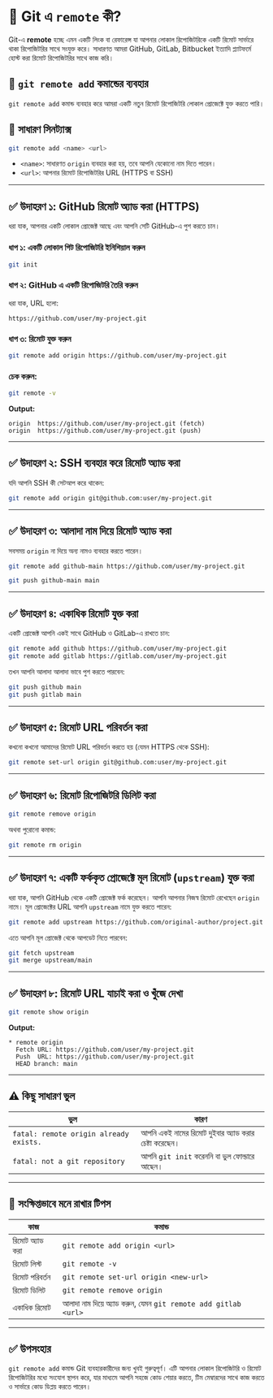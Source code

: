 # 🎯 Git এ `remote` কী?

Git-এ **remote** হচ্ছে এমন একটি লিংক বা রেফারেন্স যা আপনার লোকাল রিপোজিটরিকে একটি রিমোট সার্ভারে থাকা রিপোজিটরির সাথে সংযুক্ত করে। সাধারণত আমরা GitHub, GitLab, Bitbucket ইত্যাদি প্ল্যাটফর্মে হোস্ট করা রিমোট রিপোজিটরির সাথে কাজ করি।

## 🔧 `git remote add` কমান্ডের ব্যবহার

`git remote add` কমান্ড ব্যবহার করে আমরা একটি নতুন রিমোট রিপোজিটরি লোকাল প্রোজেক্টে যুক্ত করতে পারি।


## 📘 সাধারণ সিনট্যাক্স

```bash
git remote add <name> <url>
````

* `<name>`: সাধারণত `origin` ব্যবহার করা হয়, তবে আপনি যেকোনো নাম দিতে পারেন।
* `<url>`: আপনার রিমোট রিপোজিটরির URL (HTTPS বা SSH)

---

## ✅ উদাহরণ ১: GitHub রিমোট অ্যাড করা (HTTPS)

ধরা যাক, আপনার একটি লোকাল প্রোজেক্ট আছে এবং আপনি সেটি GitHub-এ পুশ করতে চান।

### ধাপ ১: একটি লোকাল গিট রিপোজিটরি ইনিশিয়াল করুন

```bash
git init
```

### ধাপ ২: GitHub এ একটি রিপোজিটরি তৈরি করুন

ধরা যাক, URL হলো:

```
https://github.com/user/my-project.git
```

### ধাপ ৩: রিমোট যুক্ত করুন

```bash
git remote add origin https://github.com/user/my-project.git
```

### চেক করুন:

```bash
git remote -v
```

**Output:**

```
origin  https://github.com/user/my-project.git (fetch)
origin  https://github.com/user/my-project.git (push)
```

---

## ✅ উদাহরণ ২: SSH ব্যবহার করে রিমোট অ্যাড করা

যদি আপনি SSH কী সেটআপ করে থাকেন:

```bash
git remote add origin git@github.com:user/my-project.git
```

---

## ✅ উদাহরণ ৩: আলাদা নাম দিয়ে রিমোট অ্যাড করা

সবসময় `origin` না দিয়ে অন্য নামও ব্যবহার করতে পারেন।

```bash
git remote add github-main https://github.com/user/my-project.git
```

```bash
git push github-main main
```

---

## ✅ উদাহরণ ৪: একাধিক রিমোট যুক্ত করা

একটি প্রোজেক্ট আপনি একই সাথে GitHub ও GitLab-এ রাখতে চান:

```bash
git remote add github https://github.com/user/my-project.git
git remote add gitlab https://gitlab.com/user/my-project.git
```

তখন আপনি আলাদা আলাদা ভাবে পুশ করতে পারবেন:

```bash
git push github main
git push gitlab main
```

---

## ✅ উদাহরণ ৫: রিমোট URL পরিবর্তন করা

কখনো কখনো আমাদের রিমোট URL পরিবর্তন করতে হয় (যেমন HTTPS থেকে SSH):

```bash
git remote set-url origin git@github.com:user/my-project.git
```

---

## ✅ উদাহরণ ৬: রিমোট রিপোজিটরি ডিলিট করা

```bash
git remote remove origin
```

অথবা পুরোনো কমান্ড:

```bash
git remote rm origin
```

---

## ✅ উদাহরণ ৭: একটি ফর্ককৃত প্রোজেক্টে মূল রিমোট (`upstream`) যুক্ত করা

ধরা যাক, আপনি GitHub থেকে একটি প্রোজেক্ট ফর্ক করেছেন। আপনি আপনার নিজস্ব রিমোট রেখেছেন `origin` নামে। মূল প্রোজেক্টের URL আপনি `upstream` নামে যুক্ত করতে পারেন:

```bash
git remote add upstream https://github.com/original-author/project.git
```

এতে আপনি মূল প্রোজেক্ট থেকে আপডেট নিতে পারবেন:

```bash
git fetch upstream
git merge upstream/main
```

---

## ✅ উদাহরণ ৮: রিমোট URL যাচাই করা ও খুঁজে দেখা

```bash
git remote show origin
```

**Output:**

```
* remote origin
  Fetch URL: https://github.com/user/my-project.git
  Push  URL: https://github.com/user/my-project.git
  HEAD branch: main
```

---

## ⚠️ কিছু সাধারণ ভুল

| ভুল                                    | কারণ                                                  |
| -------------------------------------- | ----------------------------------------------------- |
| `fatal: remote origin already exists.` | আপনি একই নামের রিমোট দুইবার অ্যাড করার চেষ্টা করেছেন। |
| `fatal: not a git repository`          | আপনি `git init` করেননি বা ভুল ফোল্ডারে আছেন।          |

---

## 📌 সংক্ষিপ্তভাবে মনে রাখার টিপস

| কাজ             | কমান্ড                                                        |
| --------------- | ------------------------------------------------------------- |
| রিমোট অ্যাড করা | `git remote add origin <url>`                                 |
| রিমোট লিস্ট     | `git remote -v`                                               |
| রিমোট পরিবর্তন  | `git remote set-url origin <new-url>`                         |
| রিমোট ডিলিট     | `git remote remove origin`                                    |
| একাধিক রিমোট    | আলাদা নাম দিয়ে অ্যাড করুন, যেমন `git remote add gitlab <url>` |

---

## ✅ উপসংহার

`git remote add` কমান্ড Git ব্যবহারকারীদের জন্য খুবই গুরুত্বপূর্ণ। এটি আপনার লোকাল রিপোজিটরি ও রিমোট রিপোজিটরির মধ্যে সংযোগ স্থাপন করে, যার মাধ্যমে আপনি সহজে কোড শেয়ার করতে, টিম মেম্বারদের সাথে কাজ করতে ও সার্ভারে কোড ডিপ্লয় করতে পারেন।
